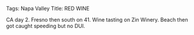 Tags: Napa Valley
Title: RED WINE
  
CA day 2. Fresno then south on 41. Wine tasting on Zin Winery. Beach then got caught speeding but no DUI.  
